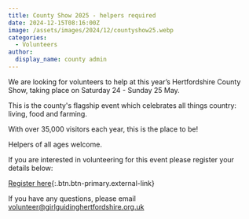 ```yaml
---
title: County Show 2025 - helpers required
date: 2024-12-15T08:16:00Z
image: /assets/images/2024/12/countyshow25.webp
categories:
  - Volunteers
author:
  display_name: county admin
---
```

We are looking for volunteers to help at this year’s Hertfordshire County Show, taking place on Saturday 24 - Sunday 25 May.

This is the county's flagship event which celebrates all things country: living, food and farming.

With over 35,000 visitors each year, this is the place to be!

Helpers of all ages welcome.

If you are interested in volunteering for this event please register your details below:

[Register here](https://forms.office.com/e/5cM8VcyBZW){:.btn.btn-primary.external-link}

If you have any questions, please email <volunteer@girlguidinghertfordshire.org.uk>
